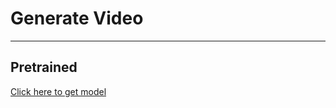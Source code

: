 # Generate Video
---

## Pretrained
[Click here to get model](https://drive.google.com/drive/folders/1RXkz5y8oDtaJxyAsc0LQaGXp6HCkJ7Ad?usp=sharing)
